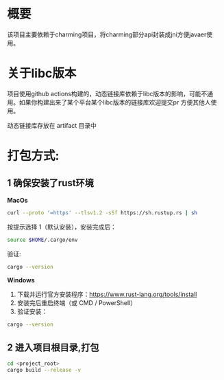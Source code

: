 # 概要
该项目主要依赖于charming项目，将charming部分api封装成jni方便javaer使用。

# 关于libc版本
项目使用github actions构建的，动态链接库依赖于libc版本的影响，可能不通用。如果你构建出来了某个平台某个libc版本的链接库欢迎提交pr 方便其他人使用。

动态链接库存放在 artifact 目录中


# 打包方式:

## 1 确保安装了rust环境

**MacOs**
```bash
curl --proto '=https' --tlsv1.2 -sSf https://sh.rustup.rs | sh
```
按提示选择 1（默认安装），安装完成后：
```bash
source $HOME/.cargo/env
```
验证:
```bash
cargo --version
```

**Windows**

1.	下载并运行官方安装程序：https://www.rust-lang.org/tools/install
2.	安装完后重启终端（或 CMD / PowerShell）
3.	验证安装：
```bash
cargo --version
```

## 2 进入项目根目录,打包

```bash
cd <project_root>
cargo build --release -v
```